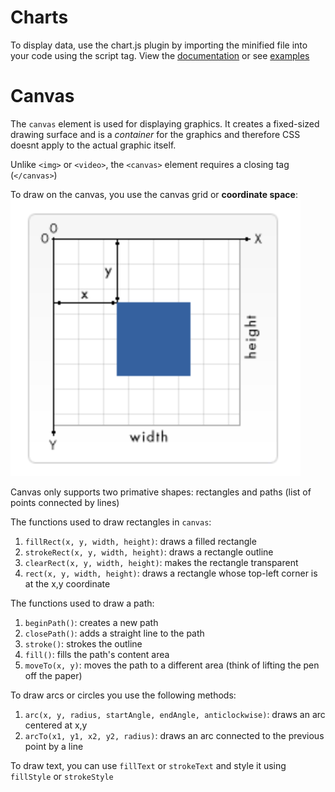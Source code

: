 # Charts
To display data, use the chart.js plugin by importing the minified file into your code using the script tag.  View the [documentation](https://www.chartjs.org/docs/latest/) or see [examples](https://www.webdesignerdepot.com/2013/11/easily-create-stunning-animated-charts-with-chart-js/) 

# Canvas
The `canvas` element is used for displaying graphics.  It creates a fixed-sized drawing surface and is a *container* for the graphics and therefore CSS doesnt apply to the actual graphic itself. 

Unlike `<img>` or `<video>`, the `<canvas>` element requires a closing tag (`</canvas>`)

To draw on the canvas, you use the canvas grid or **coordinate space**: ![canvas](./images/canvas.png)

Canvas only supports two primative shapes: rectangles and paths (list of points connected by lines)

The functions used to draw rectangles in `canvas`:
1. `fillRect(x, y, width, height)`: draws a filled rectangle
2. `strokeRect(x, y, width, height)`: draws a rectangle outline
3. `clearRect(x, y, width, height)`: makes the rectangle transparent 
4. `rect(x, y, width, height)`: draws a rectangle whose top-left corner is at the x,y coordinate

The functions used to draw a path: 
1. `beginPath()`: creates a new path
2. `closePath()`: adds a straight line to the path
3. `stroke()`: strokes the outline
4. `fill()`: fills the path's content area
5. `moveTo(x, y)`: moves the path to a different area (think of lifting the pen off the paper)

To draw arcs or circles you use the following methods: 
1. `arc(x, y, radius, startAngle, endAngle, anticlockwise)`: draws an arc centered at x,y
2. `arcTo(x1, y1, x2, y2, radius)`: draws an arc connected to the previous point by a line


To draw text, you can use `fillText` or `strokeText` and style it using `fillStyle` or `strokeStyle`

